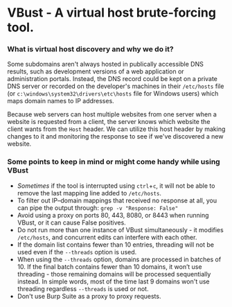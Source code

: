 # VBust - A virtual host brute-forcing tool.

### What is virtual host discovery and why we do it?
Some subdomains aren't always hosted in publically accessible DNS results, such as development versions of a web application or administration portals. Instead, the DNS record could be kept on a private DNS server or recorded on the developer's machines in their `/etc/hosts` file (or `c:\windows\system32\drivers\etc\hosts` file for Windows users) which maps domain names to IP addresses.

Because web servers can host multiple websites from one server when a website is requested from a client, the server knows which website the client wants from the `Host` header. We can utilize this host header by making changes to it and monitoring the response to see if we've discovered a new website.

### Some points to keep in mind or might come handy while using VBust
- *Sometimes* if the tool is interrupted using `ctrl`+`c`, it will not be able to remove the last mapping line added to `/etc/hosts`.
- To filter out IP–domain mappings that received no response at all, you can pipe the output through: `grep -v "Response: False"`
- Avoid using a proxy on ports 80, 443, 8080, or 8443 when running VBust, or it can cause False positives.
- Do not run more than one instance of VBust simultaneously - it modifies `/etc/hosts`, and concurrent edits can interfere with each other.
- If the domain list contains fewer than 10 entries, threading will not be used even if the `--threads` option is used.
- When using the `--threads` option, domains are processed in batches of 10. If the final batch contains fewer than 10 domains, it won’t use threading - those remaining domains will be processed sequentially instead. In simple words, most of the time last 9 domains won't use threading regardless `--threads` is used or not.
- Don't use Burp Suite as a proxy to proxy requests.

